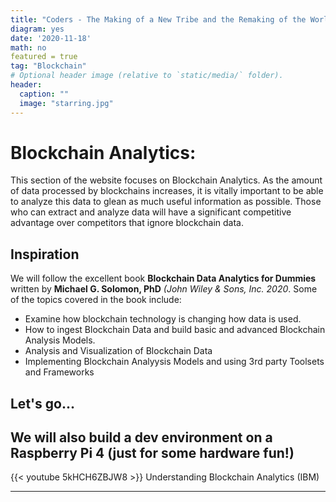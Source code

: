 ```yaml
---
title: "Coders - The Making of a New Tribe and the Remaking of the World (Book Review)"
diagram: yes
date: '2020-11-18'
math: no
featured = true
tag: "Blockchain"
# Optional header image (relative to `static/media/` folder).
header:
  caption: ""
  image: "starring.jpg"
---
```


# Blockchain Analytics:

This section of the website focuses on Blockchain Analytics.  As the amount of data processed by blockchains increases, it is vitally important to be able to analyze this data to glean as much useful information as possible.  Those who can extract and analyze data will have a significant competitive advantage over competitors that ignore blockchain data.

## Inspiration
We will follow the excellent book **Blockchain Data Analytics for Dummies** written by **Michael G. Solomon, PhD** *(John Wiley & Sons, Inc. 2020*.
Some of the topics covered in the book include:
- Examine how blockchain technology is changing how data is used.
- How to ingest Blockchain Data and build basic and advanced Blockchain Analysis Models.
- Analysis and Visualization of Blockchain Data
- Implementing Blockchain Analyysis Models and using 3rd party Toolsets and Frameworks

## Let's go...
We will also build a dev environment on a Raspberry Pi 4 (just for some hardware fun!)
---
{{< youtube 5kHCH6ZBJW8 >}} Understanding Blockchain Analytics (IBM)

---
